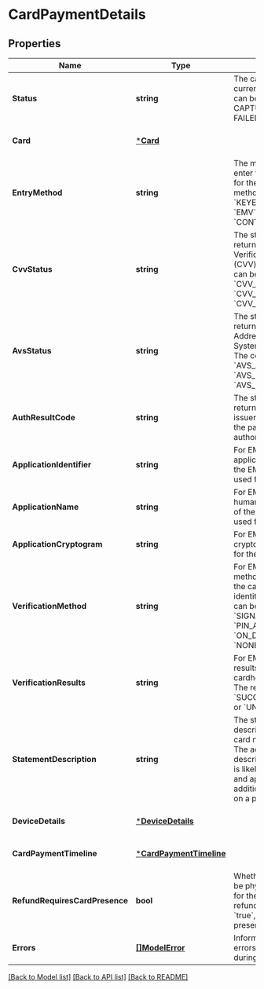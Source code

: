 # CardPaymentDetails

## Properties

 Name                           | Type                                               | Description                                                                                                                                                                                                      | Notes                        
--------------------------------|----------------------------------------------------|------------------------------------------------------------------------------------------------------------------------------------------------------------------------------------------------------------------|------------------------------
 **Status**                     | **string**                                         | The card payment&#x27;s current state. The state can be AUTHORIZED, CAPTURED, VOIDED, or FAILED.                                                                                                                 | [optional] [default to null] 
 **Card**                       | [***Card**](Card.md)                               |                                                                                                                                                                                                                  | [optional] [default to null] 
 **EntryMethod**                | **string**                                         | The method used to enter the card&#x27;s details for the payment. The method can be &#x60;KEYED&#x60;, &#x60;SWIPED&#x60;, &#x60;EMV&#x60;, &#x60;ON_FILE&#x60;, or &#x60;CONTACTLESS&#x60;.                     | [optional] [default to null] 
 **CvvStatus**                  | **string**                                         | The status code returned from the Card Verification Value (CVV) check. The code can be &#x60;CVV_ACCEPTED&#x60;, &#x60;CVV_REJECTED&#x60;, or &#x60;CVV_NOT_CHECKED&#x60;.                                       | [optional] [default to null] 
 **AvsStatus**                  | **string**                                         | The status code returned from the Address Verification System (AVS) check. The code can be &#x60;AVS_ACCEPTED&#x60;, &#x60;AVS_REJECTED&#x60;, or &#x60;AVS_NOT_CHECKED&#x60;.                                   | [optional] [default to null] 
 **AuthResultCode**             | **string**                                         | The status code returned by the card issuer that describes the payment&#x27;s authorization status.                                                                                                              | [optional] [default to null] 
 **ApplicationIdentifier**      | **string**                                         | For EMV payments, the application ID identifies the EMV application used for the payment.                                                                                                                        | [optional] [default to null] 
 **ApplicationName**            | **string**                                         | For EMV payments, the human-readable name of the EMV application used for the payment.                                                                                                                           | [optional] [default to null] 
 **ApplicationCryptogram**      | **string**                                         | For EMV payments, the cryptogram generated for the payment.                                                                                                                                                      | [optional] [default to null] 
 **VerificationMethod**         | **string**                                         | For EMV payments, the method used to verify the cardholder&#x27;s identity. The method can be &#x60;PIN&#x60;, &#x60;SIGNATURE&#x60;, &#x60;PIN_AND_SIGNATURE&#x60;, &#x60;ON_DEVICE&#x60;, or &#x60;NONE&#x60;. | [optional] [default to null] 
 **VerificationResults**        | **string**                                         | For EMV payments, the results of the cardholder verification. The result can be &#x60;SUCCESS&#x60;, &#x60;FAILURE&#x60;, or &#x60;UNKNOWN&#x60;.                                                                | [optional] [default to null] 
 **StatementDescription**       | **string**                                         | The statement description sent to the card networks.  Note: The actual statement description varies and is likely to be truncated and appended with additional information on a per issuer basis.                | [optional] [default to null] 
 **DeviceDetails**              | [***DeviceDetails**](DeviceDetails.md)             |                                                                                                                                                                                                                  | [optional] [default to null] 
 **CardPaymentTimeline**        | [***CardPaymentTimeline**](CardPaymentTimeline.md) |                                                                                                                                                                                                                  | [optional] [default to null] 
 **RefundRequiresCardPresence** | **bool**                                           | Whether the card must be physically present for the payment to be refunded.  If set to &#x60;true&#x60;, the card must be present.                                                                               | [optional] [default to null] 
 **Errors**                     | [**[]ModelError**](Error.md)                       | Information about errors encountered during the request.                                                                                                                                                         | [optional] [default to null] 

[[Back to Model list]](../README.md#documentation-for-models) [[Back to API list]](../README.md#documentation-for-api-endpoints) [[Back to README]](../README.md)


